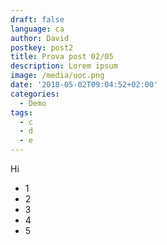 ```yaml
---
draft: false
language: ca
author: David
postkey: post2
title: Prova post 02/05
description: Lorem ipsum
image: /media/uoc.png
date: '2018-05-02T09:04:52+02:00'
categories:
  - Demo
tags:
  - c
  - d
  - e
---
```

Hi

* 1
* 2
* 3
* 4
* 5
